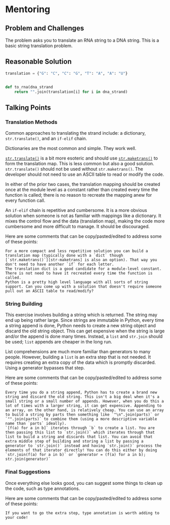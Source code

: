 # Mentoring

## Problem and Challenges

The problem asks you to translate an RNA string to a DNA string.
This is a basic string translation problem.

## Reasonable Solution

```python
translation = {"G": "C", "C": "G", "T": "A", "A": "U"}


def to_rna(dna_strand
    return "".join(translation[i] for i in dna_strand)
```

## Talking Points

### Translation Methods

Common approaches to translating the strand include: a dictionary,
`str.translate()`, and an `if-elif` chain.

Dictionaries are the most common and simple. They work well.

[`str.translate()`][str-translate] is a bit more esoteric and should use [`str.maketrans()`][str-maketrans] to form the translation map.
This is less common but also a good solution.
`str.translate()` should not be used without `str.maketrans()`.
The developer should not need to use an ASCII table to read or modify the code.

In either of the prior two cases, the translation mapping should be created
once at the module level as a constant rather than created every time the
function is called; there is no reason to recreate the mapping anew for every
function call.

An `if-elif` chain is repetitive and cumbersome. It is a more obvious solution
when someone is not as familiar with mappings like a dictionary. It mixes the
control flow and the data (translation map), making the code more cumbersome
and more difficult to manage. It should be discouraged.

Here are some comments that can be copy/pasted/edited to address some of these
points:

```Text
For a more compact and less repetitive solution you can build a translation map (typically done with a `dict` though [`str.maketrans()`][str-maketrans] is also an option). That way you don't need to have another `if` for each letter.
The translation dict is a good candidate for a module-level constant. There is not need to have it recreated every time the function is called.
Python is a pretty high level language with all sorts of string support. Can you come up with a solution that doesn't require someone pull out an ASCII table to read/modify?
```

### String Building

This exercise involves building a string which is returned. The string may end
up being rather large. Since strings are immutable in Python, every time a
string append is done, Python needs to create a new string object and discard
the old string object. This can get expensive when the string is large and/or
the append is done many times. Instead, a `list` and `str.join` should be used;
`list` appends are cheaper in the long run.

List comprehensions are much more familiar than generators to many people.
However, building a `list` is an extra step that is not needed. It requires
creating an extra copy of the data which is promptly discarded. Using a
generator bypasses that step.

Here are some comments that can be copy/pasted/edited to address some of these
points:

```Text
Every time you do a string append, Python has to create a brand new string and discard the old string. This isn't a big deal when it's a small string or a small number of appends. However, when you do this a lot of times with a larger string, it can get expensive. Appending to an array, on the other hand, is relatively cheap. You can use an array to build a string by parts then something like `"\n".join(parts)` or `"".join(parts)` to combine them (using a more descriptive variable name than `parts` ideally).
`[f(a) for a in b]` iterates through `b` to create a list. You are then passing this list to `str.join()` which iterates through that list to build a string and discards that list. You can avoid that extra middle step of building and storing a list by passing a generator to `str.join()` instead and having `str.join()` process the elements of that iterator directly! You can do this either by doing `str.join(f(a) for a in b)` or `generator = (f(a) for a in b); str.join(generator)`
```

### Final Suggestions

Once everything else looks good, you can suggest some things to clean up the
code, such as type annotations.

Here are some comments that can be copy/pasted/edited to address some of these
points:

```Text
If you want to go the extra step, type annotation is worth adding to your code!
```

[str-maketrans]: https://docs.python.org/3/library/stdtypes.html#str.maketrans
[str-translate]: https://docs.python.org/3/library/stdtypes.html#str.translate
